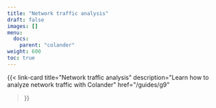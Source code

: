 ```yaml
---
title: "Network traffic analysis"
draft: false
images: []
menu:
  docs:
    parent: "colander"
weight: 600
toc: true
---
```


{{< link-card
  title="Network traffic analysis"
  description="Learn how to analyze network traffic with Colander"
  href="/guides/g9"
>}}